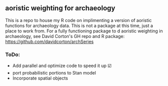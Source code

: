 ## aoristic weighting for archaeology
This is a repo to house my R code on implimenting a version of aoristic functions for archaeology data.  This is not a package at this time, just a place to work from.  For a fully functioning package to d aoristic weighting in archaeology, see David Corton's GH repo and R package: <https://github.com/davidcorton/archSeries> 

### ToDo:

*  Add parallel and optimize code to speed it up :ballot_box_with_check:
*  port probabilistic portions to Stan model
*  Incorporate spatial objects